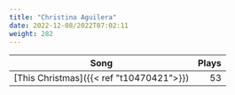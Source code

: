 ```yaml
---
title: "Christina Aguilera"
date: 2022-12-08/2022T07:02:11
weight: 282
---
```




 Song | Plays 
----- | -----:
[This Christmas]({{< ref "t10470421">}}) | 53
